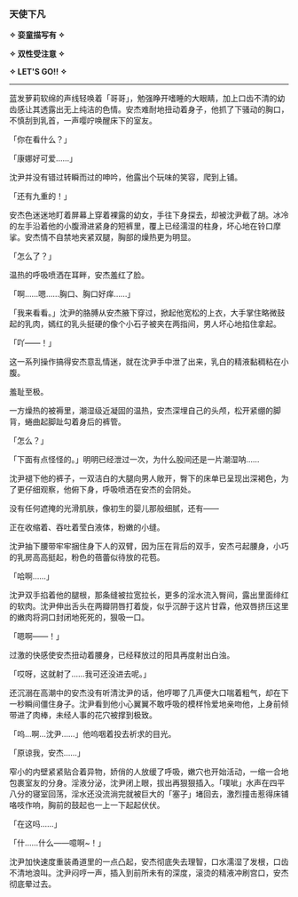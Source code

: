 ### 天使下凡

**✧ 娈童描写有 ✧**

**✧ 双性受注意 ✧**

**✧ LET'S GO!! ✧**


---

蓝发萝莉软绵的声线轻唤着「哥哥」，勉强睁开嗜睡的大眼睛，加上口齿不清的幼齿感让其透露出无上纯洁的色情。安杰难耐地扭动着身子，他抓了下骚动的胸口，不慎刮到乳首，一声嘤咛唤醒床下的室友。

「你在看什么？」

「康娜好可爱……」

沈尹并没有错过转瞬而过的呻吟，他露出个玩味的笑容，爬到上铺。

「还有九重的！」

安杰色迷迷地盯着屏幕上穿着裸露的幼女，手往下身探去，却被沈尹截了胡。冰冷的左手沿着他的小腹滑进紧身的短裤里，覆上已经濡湿的柱身，坏心地在铃口摩挲。安杰情不自禁地夹紧双腿，胸部的燥热更为明显。

「怎么了？」

温热的呼吸喷洒在耳畔，安杰羞红了脸。

「啊……嗯……胸口、胸口好痒……」

「我来看看。」沈尹的胳膊从安杰腋下穿过，掀起他宽松的上衣，大手掌住略微鼓起的乳肉，嫣红的乳头挺硬的像个小石子被夹在两指间，男人坏心地掐住拿起。

「吖——！」

这一系列操作搞得安杰意乱情迷，就在沈尹手中泄了出来，乳白的精液黏稠粘在小腹。

羞耻至极。




一方燥热的被褥里，潮湿级近凝固的温热，安杰深埋自己的头颅，松开紧绷的脚背，蜷曲起脚趾勾着身后的裤管。

「怎么？」

「下面有点怪怪的。」明明已经泄过一次，为什么股间还是一片潮湿呐……

沈尹褪下他的裤子，一双洁白的大腿向男人敞开，臀下的床单已呈现出深褐色，为了更仔细观察，他俯下身，呼吸喷洒在安杰的会阴处。

没有任何遮掩的光滑肌肤，像初生的婴儿那般细腻，还有——

正在收缩着、吞吐着莹白液体，粉嫩的小缝。



沈尹抽下腰带牢牢捆住身下人的双臂，因为压在背后的双手，安杰弓起腰身，小巧的乳房高高挺起，粉色的蓓蕾似待放的花苞。

「哈啊……」

沈尹双手掐着他的腿根，那条缝被拉宽拉长，更多的淫水流入臀间，露出里面绯红的软肉。沈尹伸出舌头在两瓣阴唇打着旋，似乎沉醉于这片甘霖，他双唇挤压这里的嫩肉将洞口封闭地死死的，狠吸一口。

「嗯啊——！」

过激的快感使安杰扭动着腰身，已经释放过的阳具再度射出白浊。

「哎呀，这就射了……我可还没进去呢。」

还沉溺在高潮中的安杰没有听清沈尹的话，他哼唧了几声便大口喘着粗气，却在下一秒瞬间僵住身子。沈尹看到他小心翼翼不敢呼吸的模样怜爱地亲吻他，上身前倾带进了肉棒，未经人事的花穴被撑到极致。

「呜…啊…沈尹……」他呜咽着投去祈求的目光。

「原谅我，安杰……」

窄小的内壁紧紧贴合着异物，娇俏的人放缓了呼吸，嫩穴也开始活动，一缩一合地包裹室友的分身。淫液分泌，沈尹闭上眼，拔出再狠狠插入。「噗呲」水声在四平八分的寝室回荡，淫水还没流淌完就被巨大的「塞子」堵回去，激烈撞击惹得床铺咯吱作响，胸前的鼓起也一上一下起起伏伏。

「在这吗……」

「什……什么——噫啊~！」

沈尹加快速度重装甬道里的一点凸起，安杰彻底失去理智，口水濡湿了发根，口齿不清地浪叫。沈尹闷哼一声，插入到前所未有的深度，滚烫的精液冲刷宫口，安杰彻底晕过去。

